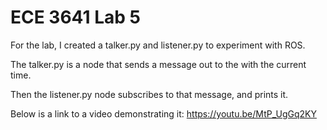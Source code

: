 # ECE 3641 Lab 5

For the lab, I created a talker.py and listener.py to experiment with ROS. 

The talker.py is a node that sends a message out to the with the current time. 

Then the listener.py node subscribes to that message, and prints it.

Below is a link to a video demonstrating it:
https://youtu.be/MtP_UgGq2KY
